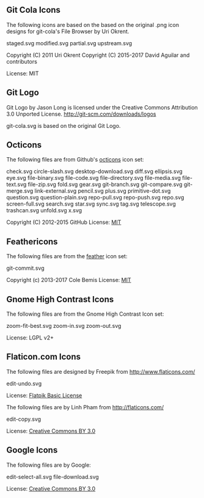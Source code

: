 Git Cola Icons
--------------
The following icons are based on the based on the original .png icon designs
for git-cola's File Browser by Uri Okrent.

staged.svg
modified.svg
partial.svg
upstream.svg

Copyright (C) 2011 Uri Okrent
Copyright (C) 2015-2017 David Aguilar and contributors

License: MIT


Git Logo
--------
Git Logo by Jason Long is licensed under the
Creative Commons Attribution 3.0 Unported License.
http://git-scm.com/downloads/logos

git-cola.svg is based on the original Git Logo.


Octicons
--------
The following files are from Github's
[octicons](https://github.com/github/octicons) icon set:

check.svg
circle-slash.svg
desktop-download.svg
diff.svg
ellipsis.svg
eye.svg
file-binary.svg
file-code.svg
file-directory.svg
file-media.svg
file-text.svg
file-zip.svg
fold.svg
gear.svg
git-branch.svg
git-compare.svg
git-merge.svg
link-external.svg
pencil.svg
plus.svg
primitive-dot.svg
question.svg
question-plain.svg
repo-pull.svg
repo-push.svg
repo.svg
screen-full.svg
search.svg
star.svg
sync.svg
tag.svg
telescope.svg
trashcan.svg
unfold.svg
x.svg

Copyright (C) 2012-2015 GitHub
License: [MIT](http://choosealicense.com/licenses/mit/)

Feathericons
------------
The following files are from the
[feather](https://github.com/feathericons/feather) icon set:

git-commit.svg

Copyright (c) 2013-2017 Cole Bemis
License: [MIT](https://github.com/feathericons/feather/blob/master/LICENSE)

Gnome High Contrast Icons
-------------------------
The following files are from the Gnome High Contrast Icon set:

zoom-fit-best.svg
zoom-in.svg
zoom-out.svg

License: LGPL v2+


Flaticon.com Icons
------------------

The following files are designed by Freepik from http://www.flaticons.com/

edit-undo.svg

License: [Flatpik Basic License](http://cdn.flaticon.com/license/license.pdf)


The following files are by Linh Pham from http://flaticons.com/

edit-copy.svg

License: [Creative Commons BY 3.0](http://creativecommons.org/licenses/by/3.0/)


Google Icons
------------

The following files are by Google:

edit-select-all.svg
file-download.svg

License: [Creative Commons BY 3.0](http://creativecommons.org/licenses/by/3.0/)
